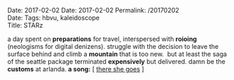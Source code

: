 Date: 2017-02-02
Date: 2017-02-02
Permalink: /20170202  
Date: 
Tags: hbvu, kaleidoscope  
Title: STARz 
  
a day spent on **preparations** for travel, interspersed with **roioing** (neologisms for digital denizens). struggle with the decision to leave the surface behind and climb a **mountain** that is too new.  
but at least the saga of the seattle package terminated **expensively** but delivered. damn be the **customs** at arlanda.
**a song:** [ [there she goes](https://www.youtube.com/watch?v=5hJCi_oMgdIe) ]